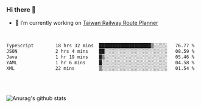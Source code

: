 ### Hi there 👋

- 🔭 I’m currently working on [Taiwan Railway Route Planner](https://github.com/Taiwan-Railway-Route-Planner)

<br/>

<!--START_SECTION:waka-->

```txt
TypeScript        18 hrs 32 mins  ███████████████████▒░░░░░   76.77 %
JSON              2 hrs 4 mins    ██░░░░░░░░░░░░░░░░░░░░░░░   08.59 %
Java              1 hr 19 mins    █▒░░░░░░░░░░░░░░░░░░░░░░░   05.46 %
YAML              1 hr 6 mins     █░░░░░░░░░░░░░░░░░░░░░░░░   04.58 %
XML               22 mins         ▒░░░░░░░░░░░░░░░░░░░░░░░░   01.54 %
```

<!--END_SECTION:waka-->

<br/>
<br/>

![Anurag's github stats](https://github-readme-stats.vercel.app/api?username=DepickereSven&show_icons=true&theme=tokyonight)



<!--
**DepickereSven/DepickereSven** is a ✨ _special_ ✨ repository because its `README.md` (this file) appears on your GitHub profile.

Here are some ideas to get you started:

- 🔭 I’m currently working on ...
- 🌱 I’m currently learning ...
- 👯 I’m looking to collaborate on ...
- 🤔 I’m looking for help with ...
- 💬 Ask me about ...
- 📫 How to reach me: ...
- 😄 Pronouns: ...
- ⚡ Fun fact: ...
-->
